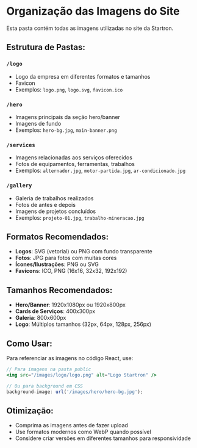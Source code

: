 # Organização das Imagens do Site

Esta pasta contém todas as imagens utilizadas no site da Startron.

## Estrutura de Pastas:

### `/logo`
- Logo da empresa em diferentes formatos e tamanhos
- Favicon
- Exemplos: `logo.png`, `logo.svg`, `favicon.ico`

### `/hero`
- Imagens principais da seção hero/banner
- Imagens de fundo
- Exemplos: `hero-bg.jpg`, `main-banner.png`

### `/services`
- Imagens relacionadas aos serviços oferecidos
- Fotos de equipamentos, ferramentas, trabalhos
- Exemplos: `alternador.jpg`, `motor-partida.jpg`, `ar-condicionado.jpg`

### `/gallery`
- Galeria de trabalhos realizados
- Fotos de antes e depois
- Imagens de projetos concluídos
- Exemplos: `projeto-01.jpg`, `trabalho-mineracao.jpg`

## Formatos Recomendados:

- **Logos**: SVG (vetorial) ou PNG com fundo transparente
- **Fotos**: JPG para fotos com muitas cores
- **Ícones/Ilustrações**: PNG ou SVG
- **Favicons**: ICO, PNG (16x16, 32x32, 192x192)

## Tamanhos Recomendados:

- **Hero/Banner**: 1920x1080px ou 1920x800px
- **Cards de Serviços**: 400x300px
- **Galeria**: 800x600px
- **Logo**: Múltiplos tamanhos (32px, 64px, 128px, 256px)

## Como Usar:

Para referenciar as imagens no código React, use:
```jsx
// Para imagens na pasta public
<img src="/images/logo/logo.png" alt="Logo Startron" />

// Ou para background em CSS
background-image: url('/images/hero/hero-bg.jpg');
```

## Otimização:

- Comprima as imagens antes de fazer upload
- Use formatos modernos como WebP quando possível
- Considere criar versões em diferentes tamanhos para responsividade
